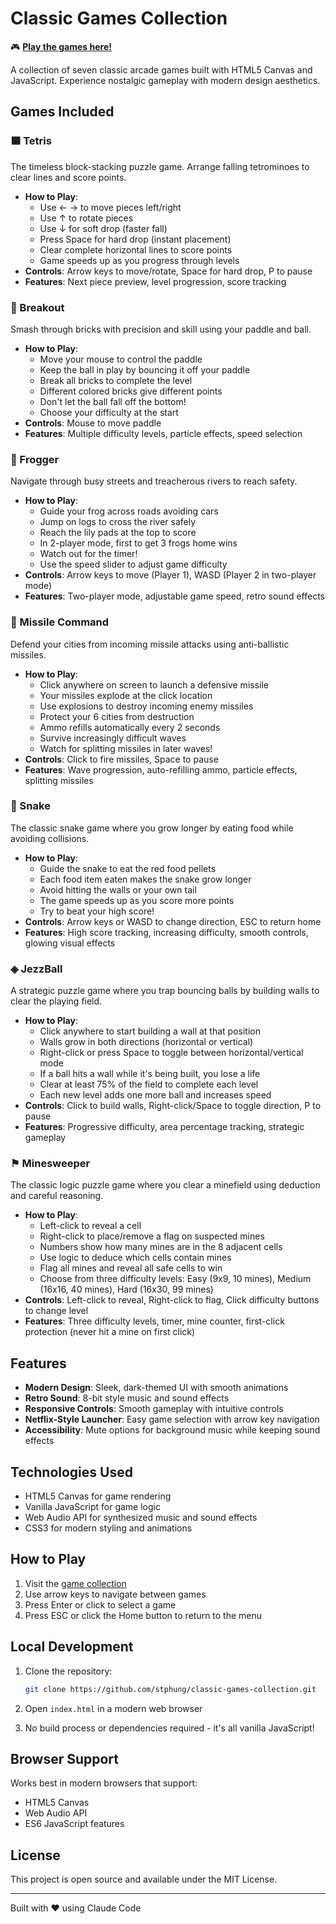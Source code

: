 # Classic Games Collection

🎮 **[Play the games here!](https://stphung.github.io/classic-games-collection/)**

A collection of seven classic arcade games built with HTML5 Canvas and JavaScript. Experience nostalgic gameplay with modern design aesthetics.

## Games Included

### 🟦 Tetris
The timeless block-stacking puzzle game. Arrange falling tetrominoes to clear lines and score points.
- **How to Play**: 
  - Use ← → to move pieces left/right
  - Use ↑ to rotate pieces
  - Use ↓ for soft drop (faster fall)
  - Press Space for hard drop (instant placement)
  - Clear complete horizontal lines to score points
  - Game speeds up as you progress through levels
- **Controls**: Arrow keys to move/rotate, Space for hard drop, P to pause
- **Features**: Next piece preview, level progression, score tracking

### 🔴 Breakout
Smash through bricks with precision and skill using your paddle and ball.
- **How to Play**:
  - Move your mouse to control the paddle
  - Keep the ball in play by bouncing it off your paddle
  - Break all bricks to complete the level
  - Different colored bricks give different points
  - Don't let the ball fall off the bottom!
  - Choose your difficulty at the start
- **Controls**: Mouse to move paddle
- **Features**: Multiple difficulty levels, particle effects, speed selection

### 🐸 Frogger
Navigate through busy streets and treacherous rivers to reach safety.
- **How to Play**:
  - Guide your frog across roads avoiding cars
  - Jump on logs to cross the river safely
  - Reach the lily pads at the top to score
  - In 2-player mode, first to get 3 frogs home wins
  - Watch out for the timer!
  - Use the speed slider to adjust game difficulty
- **Controls**: Arrow keys to move (Player 1), WASD (Player 2 in two-player mode)
- **Features**: Two-player mode, adjustable game speed, retro sound effects

### 🚀 Missile Command
Defend your cities from incoming missile attacks using anti-ballistic missiles.
- **How to Play**:
  - Click anywhere on screen to launch a defensive missile
  - Your missiles explode at the click location
  - Use explosions to destroy incoming enemy missiles
  - Protect your 6 cities from destruction
  - Ammo refills automatically every 2 seconds
  - Survive increasingly difficult waves
  - Watch for splitting missiles in later waves!
- **Controls**: Click to fire missiles, Space to pause
- **Features**: Wave progression, auto-refilling ammo, particle effects, splitting missiles

### 🐍 Snake
The classic snake game where you grow longer by eating food while avoiding collisions.
- **How to Play**:
  - Guide the snake to eat the red food pellets
  - Each food item eaten makes the snake grow longer
  - Avoid hitting the walls or your own tail
  - The game speeds up as you score more points
  - Try to beat your high score!
- **Controls**: Arrow keys or WASD to change direction, ESC to return home
- **Features**: High score tracking, increasing difficulty, smooth controls, glowing visual effects

### ◈ JezzBall
A strategic puzzle game where you trap bouncing balls by building walls to clear the playing field.
- **How to Play**:
  - Click anywhere to start building a wall at that position
  - Walls grow in both directions (horizontal or vertical)
  - Right-click or press Space to toggle between horizontal/vertical mode
  - If a ball hits a wall while it's being built, you lose a life
  - Clear at least 75% of the field to complete each level
  - Each new level adds one more ball and increases speed
- **Controls**: Click to build walls, Right-click/Space to toggle direction, P to pause
- **Features**: Progressive difficulty, area percentage tracking, strategic gameplay

### ⚑ Minesweeper
The classic logic puzzle game where you clear a minefield using deduction and careful reasoning.
- **How to Play**:
  - Left-click to reveal a cell
  - Right-click to place/remove a flag on suspected mines
  - Numbers show how many mines are in the 8 adjacent cells
  - Use logic to deduce which cells contain mines
  - Flag all mines and reveal all safe cells to win
  - Choose from three difficulty levels: Easy (9x9, 10 mines), Medium (16x16, 40 mines), Hard (16x30, 99 mines)
- **Controls**: Left-click to reveal, Right-click to flag, Click difficulty buttons to change level
- **Features**: Three difficulty levels, timer, mine counter, first-click protection (never hit a mine on first click)

## Features

- **Modern Design**: Sleek, dark-themed UI with smooth animations
- **Retro Sound**: 8-bit style music and sound effects
- **Responsive Controls**: Smooth gameplay with intuitive controls
- **Netflix-Style Launcher**: Easy game selection with arrow key navigation
- **Accessibility**: Mute options for background music while keeping sound effects

## Technologies Used

- HTML5 Canvas for game rendering
- Vanilla JavaScript for game logic
- Web Audio API for synthesized music and sound effects
- CSS3 for modern styling and animations

## How to Play

1. Visit the [game collection](https://stphung.github.io/classic-games-collection/)
2. Use arrow keys to navigate between games
3. Press Enter or click to select a game
4. Press ESC or click the Home button to return to the menu

## Local Development

1. Clone the repository:
   ```bash
   git clone https://github.com/stphung/classic-games-collection.git
   ```

2. Open `index.html` in a modern web browser

3. No build process or dependencies required - it's all vanilla JavaScript!

## Browser Support

Works best in modern browsers that support:
- HTML5 Canvas
- Web Audio API
- ES6 JavaScript features

## License

This project is open source and available under the MIT License.

---

Built with ❤️ using Claude Code